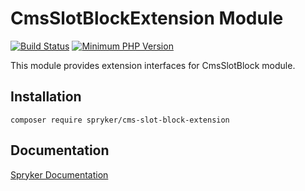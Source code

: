 # CmsSlotBlockExtension Module
[![Build Status](https://travis-ci.org/spryker/cms-slot-block-extension.svg)](https://travis-ci.org/spryker/cms-slot-block-extension)
[![Minimum PHP Version](https://img.shields.io/badge/php-%3E%3D%207.3-8892BF.svg)](https://php.net/)

This module provides extension interfaces for CmsSlotBlock module.

## Installation

```
composer require spryker/cms-slot-block-extension
```

## Documentation

[Spryker Documentation](https://documentation.spryker.com/module_guide/overview.htm)

